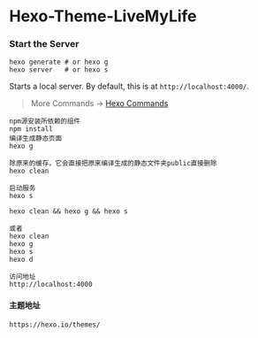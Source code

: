 # Hexo-Theme-LiveMyLife

### Start the Server
```shell
hexo generate # or hexo g
hexo server   # or hexo s
```
Starts a local server. By default, this is at `http://localhost:4000/`.
> More Commands -> [Hexo Commands](https://hexo.io/docs/commands)

```
npm源安装所依赖的组件
npm install
编译生成静态页面
hexo g

除原来的缓存，它会直接把原来编译生成的静态文件夹public直接删除
hexo clean

启动服务
hexo s 

hexo clean && hexo g && hexo s

或者
hexo clean
hexo g
hexo s
hexo d

访问地址
http://localhost:4000
```

#### 主题地址
`https://hexo.io/themes/`
